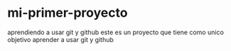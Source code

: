 # mi-primer-proyecto
aprendiendo a usar git y github
este es un proyecto que tiene como unico objetivo aprender a usar git y github
